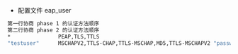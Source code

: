 - 配置文件 eap_user
``` bash
第一行协商 phase 1 的认证方法顺序
第二行协商 phase 2 的认证方法顺序
*               PEAP,TLS,TTLS
"testuser"      MSCHAPV2,TTLS-CHAP,TTLS-MSCHAP,MD5,TTLS-MSCHAPV2 "password" [2]
```
